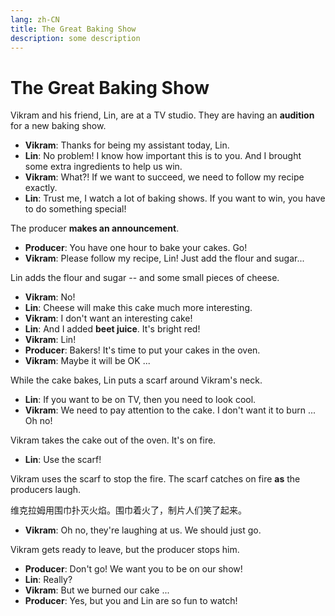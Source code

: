 ```yaml
---
lang: zh-CN
title: The Great Baking Show
description: some description
---
```


# The Great Baking Show

Vikram and his friend, Lin, are at a TV studio. They are having an **audition** for a new baking show.

- **Vikram**: Thanks for being my assistant today, Lin.
- **Lin**: No problem! I know how important this is to you. And I brought some extra ingredients to help us win.
- **Vikram**: What?! If we want to succeed, we need to follow my recipe exactly.
- **Lin**: Trust me, I watch a lot of baking shows. If you want to win, you have to do something special!

The producer **makes an announcement**.

- **Producer**: You have one hour to bake your cakes. Go!
- **Vikram**: Please follow my recipe, Lin! Just add the flour and sugar...

Lin adds the flour and sugar -- and some small pieces of cheese.

- **Vikram**: No!
- **Lin**: Cheese will make this cake much more interesting.
- **Vikram**: I don't want an interesting cake!
- **Lin**: And I added **beet juice**. It's bright red!
- **Vikram**: Lin!
- **Producer**: Bakers! It's time to put your cakes in the oven.
- **Vikram**: Maybe it will be OK ...

While the cake bakes, Lin puts a scarf around Vikram's neck.

- **Lin**: If you want to be on TV, then you need to look cool.
- **Vikram**: We need to pay attention to the cake. I don't want it to burn ... Oh no!

Vikram takes the cake out of the oven. It's on fire.

- **Lin**: Use the scarf!

Vikram uses the scarf to stop the fire. The scarf catches on fire **as** the producers laugh.

维克拉姆用围巾扑灭火焰。围巾着火了，制片人们笑了起来。

- **Vikram**: Oh no, they're laughing at us. We should just go.

Vikram gets ready to leave, but the producer stops him.

- **Producer**: Don't go! We want you to be on our show!
- **Lin**: Really?
- **Vikram**: But we burned our cake ...
- **Producer**: Yes, but you and Lin are so fun to watch!
